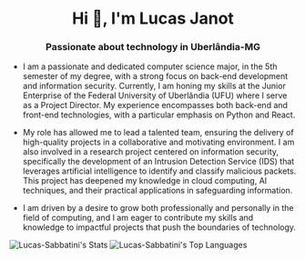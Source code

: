 <h1 align="center">Hi 👋, I'm Lucas Janot</h1>
<h3 align="center">Passionate about technology in Uberlândia-MG</h3>

- I am a passionate and dedicated computer science major, in the 5th semester of my degree, with a strong focus on back-end development and information security. Currently, I am honing my skills at the Junior Enterprise of the Federal University of Uberlândia (UFU) where I serve as a Project Director. My experience encompasses both back-end and front-end technologies, with a particular emphasis on Python and React.

- My role has allowed me to lead a talented team, ensuring the delivery of high-quality projects in a collaborative and motivating environment. I am also involved in a research project centered on information security, specifically the development of an Intrusion Detection Service (IDS) that leverages artificial intelligence to identify and classify malicious packets. This project has deepened my knowledge in cloud computing, AI techniques, and their practical applications in safeguarding information.

- I am driven by a desire to grow both professionally and personally in the field of computing, and I am eager to contribute my skills and knowledge to impactful projects that push the boundaries of technology.

![Lucas-Sabbatini's Stats](https://github-readme-stats.vercel.app/api?username=Lucas-Sabbatini&theme=dark&show_icons=true&hide_border=false&count_private=true)
![Lucas-Sabbatini's Top Languages](https://github-readme-stats.vercel.app/api/top-langs/?username=Lucas-Sabbatini&theme=dark&show_icons=true&hide_border=false&layout=compact)
